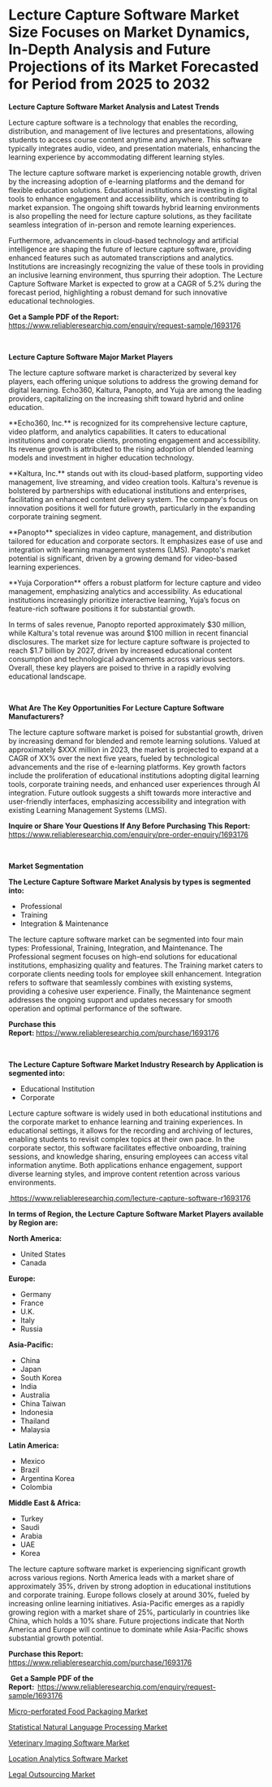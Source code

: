 <p><h1>Lecture Capture Software Market Size Focuses on Market Dynamics, In-Depth Analysis and Future Projections of its Market Forecasted for Period from 2025 to 2032</h1></p><p><strong>Lecture Capture Software Market Analysis and Latest Trends</strong></p>
<p><p>Lecture capture software is a technology that enables the recording, distribution, and management of live lectures and presentations, allowing students to access course content anytime and anywhere. This software typically integrates audio, video, and presentation materials, enhancing the learning experience by accommodating different learning styles.</p><p>The lecture capture software market is experiencing notable growth, driven by the increasing adoption of e-learning platforms and the demand for flexible education solutions. Educational institutions are investing in digital tools to enhance engagement and accessibility, which is contributing to market expansion. The ongoing shift towards hybrid learning environments is also propelling the need for lecture capture solutions, as they facilitate seamless integration of in-person and remote learning experiences.</p><p>Furthermore, advancements in cloud-based technology and artificial intelligence are shaping the future of lecture capture software, providing enhanced features such as automated transcriptions and analytics. Institutions are increasingly recognizing the value of these tools in providing an inclusive learning environment, thus spurring their adoption. The Lecture Capture Software Market is expected to grow at a CAGR of 5.2% during the forecast period, highlighting a robust demand for such innovative educational technologies.</p></p>
<p><strong>Get a Sample PDF of the Report:&nbsp;</strong> <a href="https://www.reliableresearchiq.com/enquiry/request-sample/1693176?utm_campaign=1141&utm_medium=2&utm_source=Github&utm_content=ia&utm_term=09032025&utm_id=lecture-capture-software">https://www.reliableresearchiq.com/enquiry/request-sample/1693176</a></p>
<p>&nbsp;</p>
<p><strong>Lecture Capture Software Major Market Players</strong></p>
<p><p>The lecture capture software market is characterized by several key players, each offering unique solutions to address the growing demand for digital learning. Echo360, Kaltura, Panopto, and Yuja are among the leading providers, capitalizing on the increasing shift toward hybrid and online education.</p><p>**Echo360, Inc.** is recognized for its comprehensive lecture capture, video platform, and analytics capabilities. It caters to educational institutions and corporate clients, promoting engagement and accessibility. Its revenue growth is attributed to the rising adoption of blended learning models and investment in higher education technology.</p><p>**Kaltura, Inc.** stands out with its cloud-based platform, supporting video management, live streaming, and video creation tools. Kaltura's revenue is bolstered by partnerships with educational institutions and enterprises, facilitating an enhanced content delivery system. The company's focus on innovation positions it well for future growth, particularly in the expanding corporate training segment.</p><p>**Panopto** specializes in video capture, management, and distribution tailored for education and corporate sectors. It emphasizes ease of use and integration with learning management systems (LMS). Panopto's market potential is significant, driven by a growing demand for video-based learning experiences.</p><p>**Yuja Corporation** offers a robust platform for lecture capture and video management, emphasizing analytics and accessibility. As educational institutions increasingly prioritize interactive learning, Yuja’s focus on feature-rich software positions it for substantial growth.</p><p>In terms of sales revenue, Panopto reported approximately $30 million, while Kaltura's total revenue was around $100 million in recent financial disclosures. The market size for lecture capture software is projected to reach $1.7 billion by 2027, driven by increased educational content consumption and technological advancements across various sectors. Overall, these key players are poised to thrive in a rapidly evolving educational landscape.</p></p>
<p>&nbsp;</p>
<p><strong>What Are The Key Opportunities For Lecture Capture Software Manufacturers?</strong></p>
<p><p>The lecture capture software market is poised for substantial growth, driven by increasing demand for blended and remote learning solutions. Valued at approximately $XXX million in 2023, the market is projected to expand at a CAGR of XX% over the next five years, fueled by technological advancements and the rise of e-learning platforms. Key growth factors include the proliferation of educational institutions adopting digital learning tools, corporate training needs, and enhanced user experiences through AI integration. Future outlook suggests a shift towards more interactive and user-friendly interfaces, emphasizing accessibility and integration with existing Learning Management Systems (LMS).</p></p>
<p><strong>Inquire or Share Your Questions If Any Before Purchasing This Report:</strong> <a href="https://www.reliableresearchiq.com/enquiry/pre-order-enquiry/1693176?utm_campaign=1141&utm_medium=2&utm_source=Github&utm_content=ia&utm_term=09032025&utm_id=lecture-capture-software">https://www.reliableresearchiq.com/enquiry/pre-order-enquiry/1693176</a></p>
<p>&nbsp;</p>
<p><strong>Market Segmentation</strong></p>
<p><strong>The Lecture Capture Software Market Analysis by types is segmented into:</strong></p>
<p><ul><li>Professional</li><li>Training</li><li>Integration & Maintenance</li></ul></p>
<p><p>The lecture capture software market can be segmented into four main types: Professional, Training, Integration, and Maintenance. The Professional segment focuses on high-end solutions for educational institutions, emphasizing quality and features. The Training market caters to corporate clients needing tools for employee skill enhancement. Integration refers to software that seamlessly combines with existing systems, providing a cohesive user experience. Finally, the Maintenance segment addresses the ongoing support and updates necessary for smooth operation and optimal performance of the software.</p></p>
<p><strong>Purchase this Report:&nbsp;</strong><a href="https://www.reliableresearchiq.com/purchase/1693176?utm_campaign=1141&utm_medium=2&utm_source=Github&utm_content=ia&utm_term=09032025&utm_id=lecture-capture-software">https://www.reliableresearchiq.com/purchase/1693176</a></p>
<p>&nbsp;</p>
<p><strong>The Lecture Capture Software Market Industry Research by Application is segmented into:</strong></p>
<p><ul><li>Educational Institution</li><li>Corporate</li></ul></p>
<p><p>Lecture capture software is widely used in both educational institutions and the corporate market to enhance learning and training experiences. In educational settings, it allows for the recording and archiving of lectures, enabling students to revisit complex topics at their own pace. In the corporate sector, this software facilitates effective onboarding, training sessions, and knowledge sharing, ensuring employees can access vital information anytime. Both applications enhance engagement, support diverse learning styles, and improve content retention across various environments.</p></p>
<p><a href="https://www.reliableresearchiq.com/lecture-capture-software-r1693176?utm_campaign=1141&utm_medium=2&utm_source=Github&utm_content=ia&utm_term=09032025&utm_id=lecture-capture-software">&nbsp;https://www.reliableresearchiq.com/lecture-capture-software-r1693176</a></p>
<p><strong>In terms of Region, the Lecture Capture Software Market Players available by Region are:</strong></p>
<p>
    <p> <strong> North America: </strong>
        <ul>
            <li>United States</li>
            <li>Canada</li>
        </ul>
        </p> 
    <p> <strong> Europe: </strong>
        <ul>
            <li>Germany</li>
            <li>France</li>
            <li>U.K.</li>
            <li>Italy</li>
            <li>Russia</li>
        </ul>
        </p> 
    <p> <strong> Asia-Pacific: </strong>
        <ul>
            <li>China</li>
            <li>Japan</li>
            <li>South Korea</li>
            <li>India</li>
            <li>Australia</li>
            <li>China Taiwan</li>
            <li>Indonesia</li>
            <li>Thailand</li>
            <li>Malaysia</li>
        </ul>
        </p> 
    <p> <strong> Latin America: </strong>
        <ul>
            <li>Mexico</li>
            <li>Brazil</li>
            <li>Argentina Korea</li>
            <li>Colombia</li>
        </ul>
        </p> 
    <p> <strong> Middle East & Africa: </strong>
        <ul>
            <li>Turkey</li>
            <li>Saudi</li>
            <li>Arabia</li>
            <li>UAE</li>
            <li>Korea</li>
        </ul>
    </p>
    </p>
<p><p>The lecture capture software market is experiencing significant growth across various regions. North America leads with a market share of approximately 35%, driven by strong adoption in educational institutions and corporate training. Europe follows closely at around 30%, fueled by increasing online learning initiatives. Asia-Pacific emerges as a rapidly growing region with a market share of 25%, particularly in countries like China, which holds a 10% share. Future projections indicate that North America and Europe will continue to dominate while Asia-Pacific shows substantial growth potential.</p></p>
<p><strong>Purchase this Report: </strong><a href="https://www.reliableresearchiq.com/purchase/1693176?utm_campaign=1141&utm_medium=2&utm_source=Github&utm_content=ia&utm_term=09032025&utm_id=lecture-capture-software">https://www.reliableresearchiq.com/purchase/1693176</a></p>
<p>&nbsp;<strong>Get a Sample PDF of the Report:&nbsp;&nbsp;</strong><a href="https://www.reliableresearchiq.com/enquiry/request-sample/1693176?utm_campaign=1141&utm_medium=2&utm_source=Github&utm_content=ia&utm_term=09032025&utm_id=lecture-capture-software">https://www.reliableresearchiq.com/enquiry/request-sample/1693176</a></p>
<p><strong></strong></p>
<p><p><a href="https://github.com/cernkomlkawi/Market-Research-Report-List-1/blob/main/micro-perforated-food-packaging-market.md?utm_campaign=1141&utm_medium=2&utm_source=Github&utm_content=ia&utm_term=09032025&utm_id=lecture-capture-software">Micro-perforated Food Packaging Market</a></p><p><a href="https://github.com/gavalegeyndt26/Market-Research-Report-List-1/blob/main/statistical-natural-language-processing-market.md?utm_campaign=1141&utm_medium=2&utm_source=Github&utm_content=ia&utm_term=09032025&utm_id=lecture-capture-software">Statistical Natural Language Processing Market</a></p><p><a href="https://github.com/jensanohishi/Market-Research-Report-List-1/blob/main/veterinary-imaging-software-market.md?utm_campaign=1141&utm_medium=2&utm_source=Github&utm_content=ia&utm_term=09032025&utm_id=lecture-capture-software">Veterinary Imaging Software Market</a></p><p><a href="https://github.com/kavechoxo/Market-Research-Report-List-1/blob/main/location-analytics-software-market.md?utm_campaign=1141&utm_medium=2&utm_source=Github&utm_content=ia&utm_term=09032025&utm_id=lecture-capture-software">Location Analytics Software Market</a></p><p><a href="https://github.com/boonegoicks7/Market-Research-Report-List-1/blob/main/legal-outsourcing-market.md?utm_campaign=1141&utm_medium=2&utm_source=Github&utm_content=ia&utm_term=09032025&utm_id=lecture-capture-software">Legal Outsourcing Market</a></p></p>